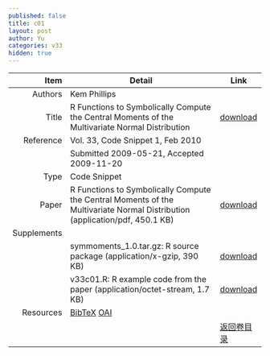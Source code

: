 ```yaml
---
published: false
title: c01
layout: post
author: Yu
categories: v33
hidden: true
---
```


| Item | Detail | Link |
|---:|---|---|
| Authors | Kem Phillips| |
| Title |R Functions to Symbolically Compute the Central Moments of the Multivariate Normal Distribution | [download](http://www.jstatsoft.org/v33/c01/paper) |
| Reference |Vol. 33, Code Snippet 1, Feb 2010 | |
| | Submitted 2009-05-21, Accepted 2009-11-20| | 
| Type | Code Snippet| |
| Paper | R Functions to Symbolically Compute the Central Moments of the Multivariate Normal Distribution  (application/pdf, 450.1 KB)| [download](http://www.jstatsoft.org/v33/c01/paper) |
| Supplements | | |
| |symmoments_1.0.tar.gz: R source package  (application/x-gzip, 390 KB)|  [download](http://www.jstatsoft.org/v33/c01/supp/1) |
| |v33c01.R: R example code from the paper  (application/octet-stream, 1.7 KB)|  [download](http://www.jstatsoft.org/v33/c01/supp/2) |
| Resources | [BibTeX](http://www.jstatsoft.org/v33/c01/bibtex) [OAI](http://www.jstatsoft.org/oai?verb=GetRecord&identifier=oai.jstatsoft/v33/c01&prefix=oai_dc)| |
| |  | [返回卷目录]({{site.baseurl}}/volume/v33.html) |